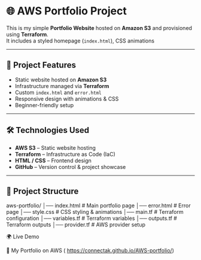 # 🌐 AWS Portfolio Project

This is my simple **Portfolio Website** hosted on **Amazon S3** and provisioned using **Terraform**.  
It includes a styled homepage (`index.html`), CSS animations

---

## 🚀 Project Features
- Static website hosted on **Amazon S3**
- Infrastructure managed via **Terraform**
- Custom `index.html` and `error.html`
- Responsive design with animations & CSS
- Beginner-friendly setup

---

## 🛠️ Technologies Used
- **AWS S3** – Static website hosting
- **Terraform** – Infrastructure as Code (IaC)
- **HTML / CSS** – Frontend design
- **GitHub** – Version control & project showcase

---

## 📂 Project Structure
aws-portfolio/
│── index.html # Main portfolio page
│── error.html # Error page
│── style.css # CSS styling & animations
│── main.tf # Terraform configuration
│── variables.tf # Terraform variables
│── outputs.tf # Terraform outputs
│── provider.tf # AWS provider setup

🌍 Live Demo

🔗 My Portfolio on AWS ( https://connectak.github.io/AWS-portfolio/) 
